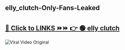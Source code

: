 
 ## elly_clutch-Only-Fans-Leaked

# <h2><a href="https://clipsfans.com/elly_clutch&ref=git">🔗 Click to LINKS ⏩⏩ 👉 🟢 elly clutch </a></h2>

<a href="https://clipsfans.com/elly_clutch&ref=git" rel="nofollow" data-target="animated-image.originalLink"><img src="https://i.ibb.co.com/xMMVF88/686577567.gif" alt="Viral Video Original" style="max-width: 100%; display: inline-block;" data-target="animated-image.originalImage"></a>
